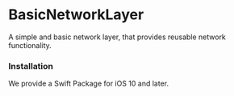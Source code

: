 # BasicNetworkLayer

A simple and basic network layer, that provides reusable network functionality.

### Installation
We provide a Swift Package for iOS 10 and later.

